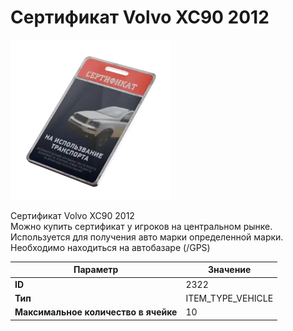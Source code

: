 # Сертификат Volvo XC90 2012

![Item Image](../img/2322.webp?raw=true)

Сертификат Volvo XC90 2012<br>Можно купить сертификат у игроков на центральном рынке.<br>Используется для получения авто марки определенной марки.<br>Необходимо находиться на автобазаре (/GPS)


| Параметр | Значение |
|----------|----------|
| **ID** | 2322 |
| **Тип** | ITEM_TYPE_VEHICLE |
| **Максимальное количество в ячейке** | 10 |

